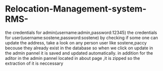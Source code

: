 # Relocation-Management-system-RMS-
the credentials for admin(username:admin,password:12345)
the credentials for user(username:sostene,password:sostene)
by checking if some one can update the address, take a look on any  person user like sostene,paccy  becouse they already exist in the database so  when we click on update in the admin pannel it is saved and updated automatically. 
in addition for the aditor in the admin pannel located in about page ,it is zipped so the extraction of it is neccessary
